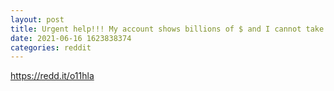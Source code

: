 ```yaml
--- 
layout: post 
title: Urgent help!!! My account shows billions of $ and I cannot take the money out 
date: 2021-06-16 1623838374 
categories: reddit 
--- 
```

https://redd.it/o11hla